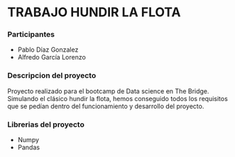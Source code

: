 # TRABAJO HUNDIR LA FLOTA

### Participantes
- Pablo Díaz Gonzalez
- Alfredo García Lorenzo

### Descripcion del proyecto
Proyecto realizado para el bootcamp de Data science en The Bridge. Simulando el clásico hundir la flota, hemos conseguido todos los requisitos que se pedían dentro del funcionamiento y desarrollo del proyecto.

### Librerias del proyecto
- Numpy
- Pandas